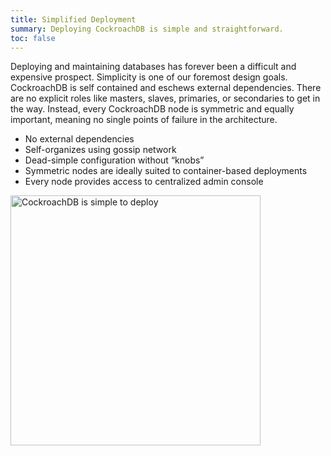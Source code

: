 ```yaml
---
title: Simplified Deployment
summary: Deploying CockroachDB is simple and straightforward.
toc: false
---
```


Deploying and maintaining databases has forever been a difficult and expensive prospect. Simplicity is one of our foremost design goals. CockroachDB is self contained and eschews external dependencies. There are no explicit roles like masters, slaves, primaries, or secondaries to get in the way. Instead, every CockroachDB node is symmetric and equally important, meaning no single points of failure in the architecture.

-   No external dependencies
-   Self-organizes using gossip network
-   Dead-simple configuration without “knobs”
-   Symmetric nodes are ideally suited to container-based deployments
-   Every node provides access to centralized admin console

<img src="{{ 'images/v19.2/2simplified-deployments.png' | relative_url }}" alt="CockroachDB is simple to deploy" style="width: 400px" />
